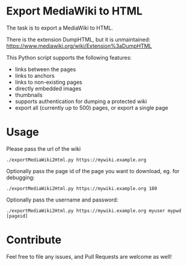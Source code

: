 Export MediaWiki to HTML
========================

The task is to export a MediaWiki to HTML.

There is the extension DumpHTML, but it is unmaintained: https://www.mediawiki.org/wiki/Extension%3aDumpHTML

This Python script supports the following features:

* links between the pages
* links to anchors
* links to non-existing pages
* directly embedded images
* thumbnails
* supports authentication for dumping a protected wiki
* export all (currently up to 500) pages, or export a single page

Usage
=====

Please pass the url of the wiki

    ./exportMediaWiki2Html.py https://mywiki.example.org

Optionally pass the page id of the page you want to download, eg. for debugging:

    ./exportMediaWiki2Html.py https://mywiki.example.org 180

Optionally pass the username and password:

    ./exportMediaWiki2Html.py https://mywiki.example.org myuser mypwd [pageid]

Contribute
==========

Feel free to file any issues, and Pull Requests are welcome as well!
